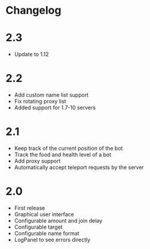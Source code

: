 # Changelog

# 2.3

* Update to 1.12

# 2.2

* Add custom name list support
* Fix rotating proxy list
* Added support for 1.7-10 servers

# 2.1

* Keep track of the current position of the bot
* Track the food and health level of a bot
* Add proxy support
* Automatically accept teleport requests by the server

# 2.0

* First release
* Graphical user interface
* Configurable amount and join delay
* Configurable target
* Configurable name format
* LogPanel to see errors directly
